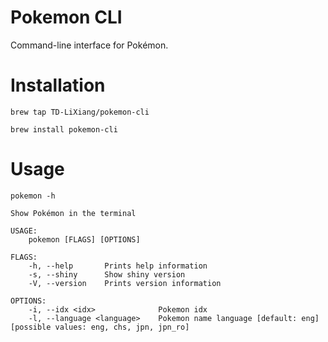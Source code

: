 # Pokemon CLI
Command-line interface for Pokémon.

# Installation

```
brew tap TD-LiXiang/pokemon-cli

brew install pokemon-cli
```

# Usage
```
pokemon -h

Show Pokémon in the terminal

USAGE:
    pokemon [FLAGS] [OPTIONS]

FLAGS:
    -h, --help       Prints help information
    -s, --shiny      Show shiny version
    -V, --version    Prints version information

OPTIONS:
    -i, --idx <idx>              Pokemon idx
    -l, --language <language>    Pokemon name language [default: eng]  [possible values: eng, chs, jpn, jpn_ro]
```